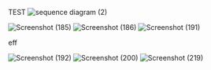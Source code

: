 TEST 
![sequence diagram (2)](https://github.com/user-attachments/assets/b7feaaf3-10da-44fd-abec-956008936cf0)


![Screenshot (185)](https://github.com/user-attachments/assets/b77c0ece-eec7-495c-ae17-0869e607355e)
![Screenshot (186)](https://github.com/user-attachments/assets/a02d9ba8-57f7-4695-9586-a7f1c4547e21)
![Screenshot (191)](https://github.com/user-attachments/assets/d503e61f-32eb-49b0-9d93-b6c4deefd02e)

eff

![Screenshot (192)](https://github.com/user-attachments/assets/15f38d17-12b6-41fa-a755-3808f0c698d7)
![Screenshot (200)](https://github.com/user-attachments/assets/6324a70e-ccbf-4cbe-b922-9060025c2057)
![Screenshot (219)](https://github.com/user-attachments/assets/0f2c3bfd-bec1-4ce6-a6b0-3850f5332d70)
